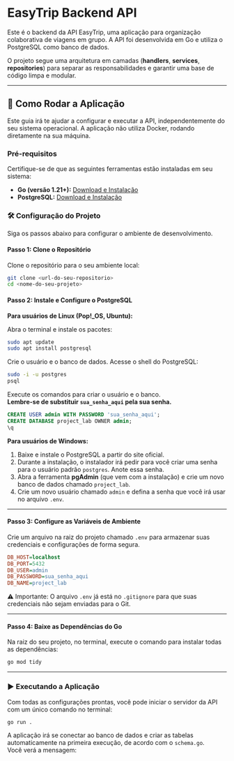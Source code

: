 # EasyTrip Backend API

Este é o backend da API EasyTrip, uma aplicação para organização colaborativa de viagens em grupo. A API foi desenvolvida em Go e utiliza o PostgreSQL como banco de dados.

O projeto segue uma arquitetura em camadas (**handlers**, **services**, **repositories**) para separar as responsabilidades e garantir uma base de código limpa e modular.

---

## 🚀 Como Rodar a Aplicação

Este guia irá te ajudar a configurar e executar a API, independentemente do seu sistema operacional. A aplicação não utiliza Docker, rodando diretamente na sua máquina.

### Pré-requisitos

Certifique-se de que as seguintes ferramentas estão instaladas em seu sistema:

- **Go (versão 1.21+):** [Download e Instalação](https://go.dev/doc/install)
- **PostgreSQL:** [Download e Instalação](https://www.postgresql.org/download/)

### 🛠️ Configuração do Projeto

Siga os passos abaixo para configurar o ambiente de desenvolvimento.

#### Passo 1: Clone o Repositório

Clone o repositório para o seu ambiente local:

```bash
git clone <url-do-seu-repositorio>
cd <nome-do-seu-projeto>
```

#### Passo 2: Instale e Configure o PostgreSQL

**Para usuários de Linux (Pop!_OS, Ubuntu):**

Abra o terminal e instale os pacotes:

```bash
sudo apt update
sudo apt install postgresql
```

Crie o usuário e o banco de dados. Acesse o shell do PostgreSQL:

```bash
sudo -i -u postgres
psql
```

Execute os comandos para criar o usuário e o banco.  
**Lembre-se de substituir `sua_senha_aqui` pela sua senha.**

```sql
CREATE USER admin WITH PASSWORD 'sua_senha_aqui';
CREATE DATABASE project_lab OWNER admin;
\q
```

**Para usuários de Windows:**

1. Baixe e instale o PostgreSQL a partir do site oficial.
2. Durante a instalação, o instalador irá pedir para você criar uma senha para o usuário padrão `postgres`. Anote essa senha.
3. Abra a ferramenta **pgAdmin** (que vem com a instalação) e crie um novo banco de dados chamado `project_lab`.
4. Crie um novo usuário chamado `admin` e defina a senha que você irá usar no arquivo `.env`.

---

#### Passo 3: Configure as Variáveis de Ambiente

Crie um arquivo na raiz do projeto chamado `.env` para armazenar suas credenciais e configurações de forma segura.

```ini
DB_HOST=localhost
DB_PORT=5432
DB_USER=admin
DB_PASSWORD=sua_senha_aqui
DB_NAME=project_lab
```

⚠️ Importante: O arquivo `.env` já está no `.gitignore` para que suas credenciais não sejam enviadas para o Git.

---

#### Passo 4: Baixe as Dependências do Go

Na raiz do seu projeto, no terminal, execute o comando para instalar todas as dependências:

```bash
go mod tidy
```

---

### ▶️ Executando a Aplicação

Com todas as configurações prontas, você pode iniciar o servidor da API com um único comando no terminal:

```bash
go run .
```

A aplicação irá se conectar ao banco de dados e criar as tabelas automaticamente na primeira execução, de acordo com o `schema.go`.  
Você verá a mensagem:

